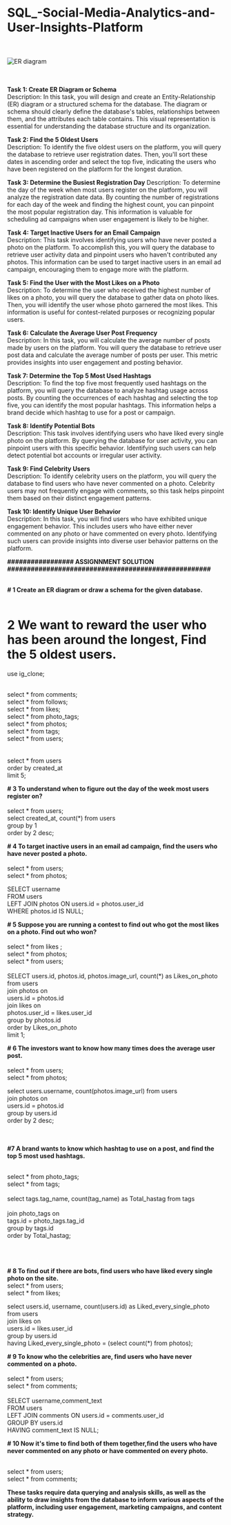 # SQL_-Social-Media-Analytics-and-User-Insights-Platform
<br><br>
![ER diagram]([path-to-your-image.png](https://github.com/jaisbhavana/SQL_-Social-Media-Analytics-and-User-Insights-Platform/blob/main/ER_diagram%5B1%5D.png))
 


<br><br>
**Task 1: Create ER Diagram or Schema** <br>
Description: In this task, you will design and create an Entity-Relationship (ER) diagram or a structured schema for the database. The diagram or schema should clearly define the database's tables, relationships between them, and the attributes each table contains. This visual representation is essential for understanding the database structure and its organization.<br>

**Task 2: Find the 5 Oldest Users**<br>
Description: To identify the five oldest users on the platform, you will query the database to retrieve user registration dates. Then, you'll sort these dates in ascending order and select the top five, indicating the users who have been registered on the platform for the longest duration.

**Task 3: Determine the Busiest Registration Day**
Description: To determine the day of the week when most users register on the platform, you will analyze the registration date data. By counting the number of registrations for each day of the week and finding the highest count, you can pinpoint the most popular registration day. This information is valuable for scheduling ad campaigns when user engagement is likely to be higher.<br>

**Task 4: Target Inactive Users for an Email Campaign**<br>
Description: This task involves identifying users who have never posted a photo on the platform. To accomplish this, you will query the database to retrieve user activity data and pinpoint users who haven't contributed any photos. This information can be used to target inactive users in an email ad campaign, encouraging them to engage more with the platform.

**Task 5: Find the User with the Most Likes on a Photo** <br>
Description: To determine the user who received the highest number of likes on a photo, you will query the database to gather data on photo likes. Then, you will identify the user whose photo garnered the most likes. This information is useful for contest-related purposes or recognizing popular users.<br>

**Task 6: Calculate the Average User Post Frequency** <br>
Description: In this task, you will calculate the average number of posts made by users on the platform. You will query the database to retrieve user post data and calculate the average number of posts per user. This metric provides insights into user engagement and posting behavior.

**Task 7: Determine the Top 5 Most Used Hashtags** <br>
Description: To find the top five most frequently used hashtags on the platform, you will query the database to analyze hashtag usage across posts. By counting the occurrences of each hashtag and selecting the top five, you can identify the most popular hashtags. This information helps a brand decide which hashtag to use for a post or campaign.

**Task 8: Identify Potential Bots** <br>
Description: This task involves identifying users who have liked every single photo on the platform. By querying the database for user activity, you can pinpoint users with this specific behavior. Identifying such users can help detect potential bot accounts or irregular user activity.

**Task 9: Find Celebrity Users** <br>
Description: To identify celebrity users on the platform, you will query the database to find users who have never commented on a photo. Celebrity users may not frequently engage with comments, so this task helps pinpoint them based on their distinct engagement patterns.

**Task 10: Identify Unique User Behavior** <br>
Description: In this task, you will find users who have exhibited unique engagement behavior. This includes users who have either never commented on any photo or have commented on every photo. Identifying such users can provide insights into diverse user behavior patterns on the platform.




**################# ASSIGNNMENT SOLUTION ####################################################** <br><br>

**# 1 Create an ER diagram or draw a schema for the given database.** <br><br>

# 2 We want to reward the user who has been around the longest, Find the 5 oldest users.
use ig_clone;<br><br>
 
select * from comments;<br>
select * from follows;<br>
select * from likes;<br>
select * from photo_tags;<br>
select * from photos;<br>
select * from tags;<br>
select * from users;<br>
 <br><br>
 select * from users<br>
 order by created_at<br>
 limit 5;<br>
 
**# 3 To understand when to  figure out the day of the week most users register on?** <br><br>
select * from users;<br>
select created_at, count(*) from users<br>
group by 1<br>
order by 2 desc;<br>


**# 4 To target inactive users in an email ad campaign, find the users who have never posted a photo.** <br><br>
select * from users;<br>
select * from photos;<br>

SELECT username<br>
FROM users<br>
LEFT JOIN photos ON users.id = photos.user_id<br>
WHERE photos.id IS NULL;<br>


**# 5 Suppose you are running a contest to find out who got the most likes on a photo. Find out who won?** <br><br>
select * from likes ;<br>
select * from photos;<br>
select * from users;<br>
<br>
SELECT users.id, photos.id, photos.image_url, count(*) as Likes_on_photo from users<br>
join photos on<br>
	users.id = photos.id<br>
join likes on<br>
	photos.user_id = likes.user_id <br>
group by photos.id<br>
order by Likes_on_photo<br>
limit 1;<br>

**# 6 The investors want to know how many times does the average user post.** <br><br>
select * from users;<br>
select * from photos;<br>

select users.username, count(photos.image_url) from users<br>
join photos on<br>
users.id = photos.id<br>
group by users.id <br>
order by 2 desc;<br>
<br><br>

**#7 A brand wants to know which hashtag to use on a post, and find the top 5 most used hashtags.** <br><br>

select * from photo_tags;<br>
select * from tags;<br>
<br>
select tags.tag_name, count(tag_name) as Total_hastag from tags<br><br>
join photo_tags on<br>
tags.id = photo_tags.tag_id<br>
group by tags.id<br>
order by Total_hastag;<br><br>
<br><br>

**# 8 To find out if there are bots, find users who have liked every single photo on the site.** <br>
select * from users;<br>
select * from likes;<br>

select users.id, username, count(users.id) as Liked_every_single_photo from users<br>
join likes on<br>
users.id = likes.user_id <br>
group by users.id<br>
having Liked_every_single_photo = (select count(*) from photos);<br>


**# 9 To know who the celebrities are, find users who have never commented on a photo.** <br><br>
select * from users;<br>
select * from comments;<br>
<br>
SELECT username,comment_text<br>
FROM users<br>
 LEFT JOIN comments ON users.id = comments.user_id<br>
GROUP BY users.id<br>
HAVING comment_text IS NULL;<br>

**# 10 Now it's time to find both of them together,find the users who have never commented on any photo or have commented on every photo.** <br><br>

 select * from users;<br>
 select * from comments;<br>



**These tasks require data querying and analysis skills, as well as the ability to draw insights from the database to inform various aspects of the platform, including user engagement, marketing campaigns, and content strategy.**
